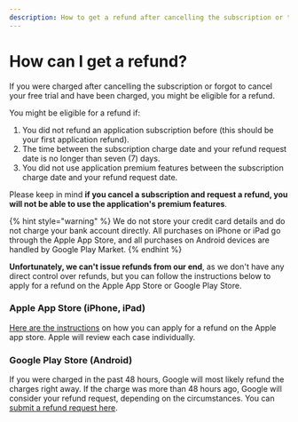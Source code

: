 ```yaml
---
description: How to get a refund after cancelling the subscription or the free trial
---
```


# How can I get a refund?

If you were charged after cancelling the subscription or forgot to cancel your free trial and have been charged, you might be eligible for a refund.

You might be eligible for a refund if:

1. You did not refund an application subscription before (this should be your first application refund).
2. The time between the subscription charge date and your refund request date is no longer than seven (7) days.
3. You did not use application premium features between the subscription charge date and your refund request date.

Please keep in mind **if you cancel a subscription and request a refund, you will not be able to use the application's premium features**.

{% hint style="warning" %}
We do not store your credit card details and do not charge your bank account directly. All purchases on iPhone or iPad go through the Apple App Store, and all purchases on Android devices are handled by Google Play Market.
{% endhint %}

**Unfortunately, we can't issue refunds from our end**, as we don't have any direct control over refunds, but you can follow the instructions below to apply for a refund on the Apple App Store or Google Play Store.

### **Apple App Store (iPhone, iPad)** <a href="#apple-app-store" id="apple-app-store"></a>

[Here are the instructions](https://support.apple.com/en-us/HT204084) on how you can apply for a refund on the Apple app store. Apple will review each case individually.

### Google Play Store (Android) <a href="#h_4f481eb860" id="h_4f481eb860"></a>

If you were charged in the past 48 hours, Google will most likely refund the charges right away. If the charge was more than 48 hours ago, Google will consider your refund request, depending on the circumstances. You can [submit a refund request here](https://support.google.com/googleplay/answer/2479637?hl=en).
